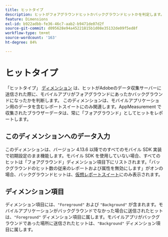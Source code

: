 ```yaml
---
title: ヒットタイプ
description: ヒットがフォアグラウンドヒットかバックグラウンドヒットかを判定します。
feature: Dimensions
exl-id: b922adbb-fe36-46c7-aab2-b9471de07d2f
source-git-commit: d095628e94a45221815b1d08e35132de09f5ed8f
workflow-type: tm+mt
source-wordcount: '163'
ht-degree: 84%

---
```


# ヒットタイプ

「ヒットタイプ」 [ディメンション](overview.md) は、ヒットがAdobeのデータ収集サーバーに送信された際に、モバイルアプリがフォアグラウンドにあったかバックグラウンドになったかを判断します。 このディメンションは、モバイルアプリケーション用のデータを含むレポートスイートにのみ関連します。AppMeasurement で収集されたブラウザーデータは、常に「フォアグラウンド」としてヒットをレポートします。

## このディメンションへのデータ入力

このディメンションは、バージョン 4.13.6 以降でのすべてのモバイル SDK 実装で初期設定のまま機能します。モバイル SDK を使用していない場合、すべてのヒットは「フォアグラウンド」ディメンション項目下にリストされます。「バックグラウンドのヒット数の従来のレポートおよび属性を無効にします」がオンの場合、バックグラウンドヒットは、[仮想レポートスイート](../vrs/vrs-mobile-visit-processing.md)にのみ表示されます。

## ディメンション項目

ディメンション項目には、`"Foreground"` および `"Background"` が含まれます。モバイルアプリケーションがバックグラウンドでなかった場合に送信されたヒットは、`"Foreground"` ディメンション項目に属します。モバイルアプリがバックグラウンドであった場所に送信されたヒットは、`"Background"` ディメンション項目に属します。
